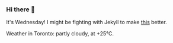 ### Hi there :wave:

It's Wednesday! I might be fighting with Jekyll to make [this](https://swissclubtoronto.ca) better.

Weather in Toronto: partly cloudy, at +25°C.
